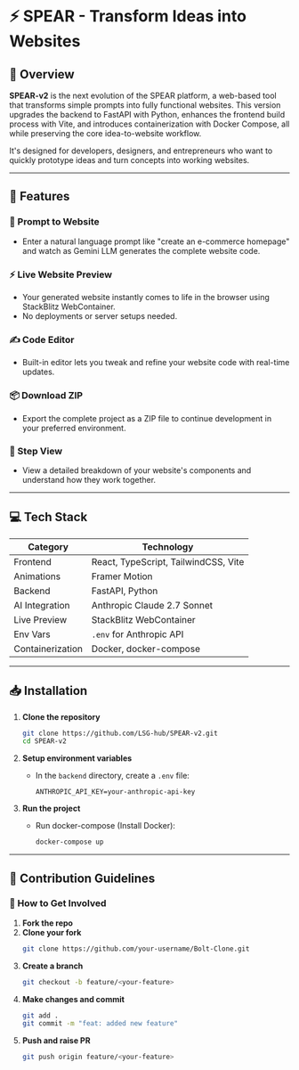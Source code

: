 # ⚡ SPEAR - Transform Ideas into Websites

## 🌟 Overview

**SPEAR-v2** is the next evolution of the SPEAR platform, a web-based tool that transforms simple prompts into fully functional websites. This version upgrades the backend to FastAPI with Python, enhances the frontend build process with Vite, and introduces containerization with Docker Compose, all while preserving the core idea-to-website workflow.

It's designed for developers, designers, and entrepreneurs who want to quickly prototype ideas and turn concepts into working websites.

---

## 🚀 Features

### 🧠 Prompt to Website

- Enter a natural language prompt like "create an e-commerce homepage" and watch as Gemini LLM generates the complete website code.

### ⚡ Live Website Preview

- Your generated website instantly comes to life in the browser using StackBlitz WebContainer.
- No deployments or server setups needed.

### ✍️ Code Editor

- Built-in editor lets you tweak and refine your website code with real-time updates.

### 📦 Download ZIP

- Export the complete project as a ZIP file to continue development in your preferred environment.

### 📁 Step View

- View a detailed breakdown of your website's components and understand how they work together.

---

## 💻 Tech Stack

| **Category**     | **Technology**                       |
| ---------------- | -------------------------------------|
| Frontend         | React, TypeScript, TailwindCSS, Vite |
| Animations       | Framer Motion                        |
| Backend          | FastAPI, Python                      |
| AI Integration   | Anthropic Claude 2.7 Sonnet          |
| Live Preview     | StackBlitz WebContainer              |
| Env Vars         | `.env` for Anthropic API             |
| Containerization | Docker, docker-compose               |

---

## 📥 Installation

1. **Clone the repository**

   ```bash
   git clone https://github.com/LSG-hub/SPEAR-v2.git
   cd SPEAR-v2
   ```

2. **Setup environment variables**

   - In the `backend` directory, create a `.env` file:
     ```
     ANTHROPIC_API_KEY=your-anthropic-api-key
     ```

4. **Run the project**
   - Run docker-compose (Install Docker):
     ```bash
     docker-compose up
     ```

---

## 🤝 Contribution Guidelines

### 🌱 How to Get Involved

1. **Fork the repo**
2. **Clone your fork**
   ```bash
   git clone https://github.com/your-username/Bolt-Clone.git
   ```
3. **Create a branch**
   ```bash
   git checkout -b feature/<your-feature>
   ```
4. **Make changes and commit**
   ```bash
   git add .
   git commit -m "feat: added new feature"
   ```
5. **Push and raise PR**
   ```bash
   git push origin feature/<your-feature>
   ```
